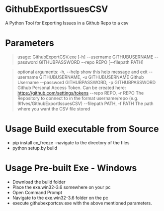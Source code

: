 # GithubExportIssuesCSV
A Python Tool for Exporting Issues in a Github Repo to a csv

# Parameters
> usage: GithubExportCSV.exe [-h] --username GITHUBUSERNAME --password
>                           GITHUBPASSWORD --repo REPO [--filepath PATH]

> optional arguments:
>  -h, --help            show this help message and exit
>  --username GITHUBUSERNAME, -u GITHUBUSERNAME
>                        Github Username
>  --password GITHUBPASSWORD, -p GITHUBPASSWORD
>                        Github Personal Access Token. Can be created here:
>                        https://github.com/settings/tokens
>  --repo REPO, -r REPO  The Repository to connect to in the format
>                        username/repo (e.g. 9l1ves/GithubExportIssuesCSV)
>  --filepath PATH, -f PATH
>                        The path where you want the CSV file stored
                       
# Usage Build executable from Source
- pip install cx_freeze
-navigate to the directory of the files
- python setup.by build

# Usage Pre-built Exe - Windows
- Download the build folder
- Place the exe.win32-3.6 somewhere on your pc
- Open Command Prompt
- Navigate to the exe.win32-3.6 folder on the pc
- execute githubexportcsv.exe with the above mentioned parameters.
